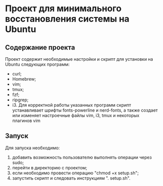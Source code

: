 # Проект для минимального восстановления системы на Ubuntu
## Содержание проекта
Проект содержит необходимые настройки и скрипт для установки на Ubuntu следующих программ:
- curl;
- Homebrew;
- vim;
- tmux;
- fzf;
- ripgrep;
- i3.
Для корректной работы указанных программ скрипт устанавливает шрифты fonts-powerline и nerd-fonts, а также создает или изменяет настроечные файлы vim, i3, tmux и некоторых плагинов vim
## Запуск
Для запуска необходимо:
1) добавить возможность пользователю выполнять операции через sudo;
2) перейти в директорию с проектом;
3) если необходимо провести операцию "chmod +x setup.sh";
4) запустить скрипт и следовать инструкциям ". setup.sh".
